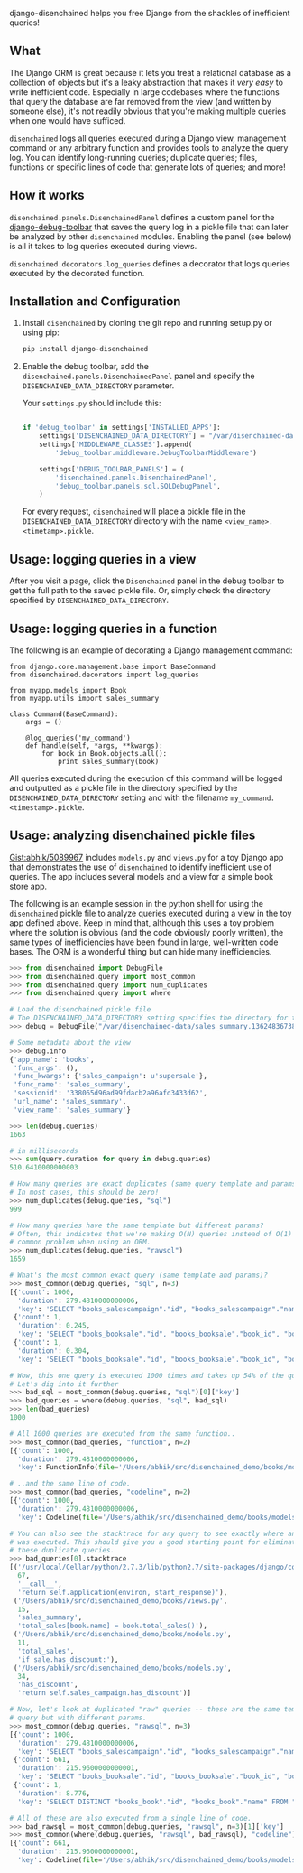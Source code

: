 django-disenchained helps you free Django from the shackles of inefficient queries!

## What

The Django ORM is great because it lets you treat a relational database as a collection of objects but it's a leaky abstraction that makes it _very easy_ to write inefficient code. Especially in large codebases where the functions that query the database are far removed from the view (and written by someone else), it's not readily obvious that you're making multiple queries when one would have sufficed.

`disenchained` logs all queries executed during a Django view, management command or any arbitrary function and provides tools to analyze the query log. You can identify long-running queries; duplicate queries; files, functions or specific lines of code that generate lots of queries; and more!

## How it works

`disenchained.panels.DisenchainedPanel` defines a custom panel for the
[django-debug-toolbar](https://github.com/django-debug-toolbar/django-debug-toolbar) that saves the query log in a pickle file that can
later be analyzed by other `disenchained` modules. Enabling the panel (see below)
is all it takes to log queries executed during views.

`disenchained.decorators.log_queries` defines a decorator that logs queries
executed by the decorated function.

## Installation and Configuration

1. Install `disenchained` by cloning the git repo and running setup.py or using pip:


    ```sh
    pip install django-disenchained
    ```


2. Enable the debug toolbar, add the `disenchained.panels.DisenchainedPanel` panel and specify the `DISENCHAINED_DATA_DIRECTORY` parameter. 

    Your `settings.py` should include this:

    ```python

    if 'debug_toolbar' in settings['INSTALLED_APPS']:
        settings['DISENCHAINED_DATA_DIRECTORY'] = "/var/disenchained-data"
        settings['MIDDLEWARE_CLASSES'].append(
            'debug_toolbar.middleware.DebugToolbarMiddleware')

        settings['DEBUG_TOOLBAR_PANELS'] = (
            'disenchained.panels.DisenchainedPanel',
            'debug_toolbar.panels.sql.SQLDebugPanel',
        )
    ```

    For every request, `disenchained` will place a pickle file in the `DISENCHAINED_DATA_DIRECTORY` directory with the name `<view_name>.<timetamp>.pickle`.

## Usage: logging queries in a view

After you visit a page, click the `Disenchained` panel in the debug toolbar to get
the full path to the saved pickle file. Or, simply check the directory specified
by `DISENCHAINED_DATA_DIRECTORY`. 

## Usage: logging queries in a function

The following is an example of decorating a Django management command:

```
from django.core.management.base import BaseCommand
from disenchained.decorators import log_queries

from myapp.models import Book
from myapp.utils import sales_summary

class Command(BaseCommand):
    args = ()

    @log_queries('my_command')
    def handle(self, *args, **kwargs):
        for book in Book.objects.all():
            print sales_summary(book)
```

All queries executed during the execution of this command will be logged and
outputted as a pickle file in the directory specified by the
`DISENCHAINED_DATA_DIRECTORY` setting and with the filename
`my_command.<timestamp>.pickle`.

## Usage: analyzing disenchained pickle files

[Gist:abhik/5089967](https://gist.github.com/abhik/5089967) includes `models.py` and `views.py` for a toy Django app that demonstrates the use of `disenchained` to identify inefficient use of queries. The app includes several models and a view for a simple book store app.  

The following is an example session in the python shell for using the `disenchained` pickle file to analyze queries executed during a view in the toy app defined above. Keep in mind that, although this uses a toy problem where the solution is obvious (and the code obviously poorly written), the same types of inefficiencies have been found in large, well-written code bases. The ORM is a wonderful thing but can hide many inefficiencies.

```python
>>> from disenchained import DebugFile
>>> from disenchained.query import most_common
>>> from disenchained.query import num_duplicates
>>> from disenchained.query import where

# Load the disenchained pickle file
# The DISENCHAINED_DATA_DIRECTORY setting specifies the directory for these files
>>> debug = DebugFile("/var/disenchained-data/sales_summary.136248367389.pickle")

# Some metadata about the view
>>> debug.info
{'app_name': 'books',
 'func_args': (),
 'func_kwargs': {'sales_campaign': u'supersale'},
 'func_name': 'sales_summary',
 'sessionid': '338065d96ad99fdacb2a96afd3433d62',
 'url_name': 'sales_summary',
 'view_name': 'sales_summary'}

>>> len(debug.queries)
1663

# in milliseconds
>>> sum(query.duration for query in debug.queries)
510.6410000000003

# How many queries are exact duplicates (same query template and params)?
# In most cases, this should be zero!
>>> num_duplicates(debug.queries, "sql")
999

# How many queries have the same template but different params?
# Often, this indicates that we're making O(N) queries instead of O(1) -- a
# common problem when using an ORM.
>>> num_duplicates(debug.queries, "rawsql")
1659

# What's the most common exact query (same template and params)?
>>> most_common(debug.queries, "sql", n=3)
[{'count': 1000,
  'duration': 279.4810000000006,
  'key': 'SELECT "books_salescampaign"."id", "books_salescampaign"."name" FROM "books_salescampaign" WHERE "books_salescampaign"."id" = 1 '},
 {'count': 1,
  'duration': 0.245,
  'key': 'SELECT "books_booksale"."id", "books_booksale"."book_id", "books_booksale"."price", "books_booksale"."sales_campaign_id" FROM "books_booksale" WHERE "books_booksale"."book_id" = 201 '},
 {'count': 1,
  'duration': 0.304,
  'key': 'SELECT "books_booksale"."id", "books_booksale"."book_id", "books_booksale"."price", "books_booksale"."sales_campaign_id" FROM "books_booksale" WHERE "books_booksale"."book_id" = 383 '}]

# Wow, this one query is executed 1000 times and takes up 54% of the query runtime.
# Let's dig into it further
>>> bad_sql = most_common(debug.queries, "sql")[0]['key']
>>> bad_queries = where(debug.queries, "sql", bad_sql)
>>> len(bad_queries)
1000

# All 1000 queries are executed from the same function..
>>> most_common(bad_queries, "function", n=2)
[{'count': 1000,
  'duration': 279.4810000000006,
  'key': FunctionInfo(file='/Users/abhik/src/disenchained_demo/books/models.py', function='has_discount')}]

# ..and the same line of code.
>>> most_common(bad_queries, "codeline", n=2)
[{'count': 1000,
  'duration': 279.4810000000006,
  'key': Codeline(file='/Users/abhik/src/disenchained_demo/books/models.py', function='has_discount', lineno=34)}]

# You can also see the stacktrace for any query to see exactly where and why it
# was executed. This should give you a good starting point for eliminating
# these duplicate queries.
>>> bad_queries[0].stacktrace
[('/usr/local/Cellar/python/2.7.3/lib/python2.7/site-packages/django/contrib/staticfiles/handlers.py',
  67,
  '__call__',
  'return self.application(environ, start_response)'),
 ('/Users/abhik/src/disenchained_demo/books/views.py',
  15,
  'sales_summary',
  'total_sales[book.name] = book.total_sales()'),
 ('/Users/abhik/src/disenchained_demo/books/models.py',
  11,
  'total_sales',
  'if sale.has_discount:'),
 ('/Users/abhik/src/disenchained_demo/books/models.py',
  34,
  'has_discount',
  'return self.sales_campaign.has_discount')]

# Now, let's look at duplicated "raw" queries -- these are the same template
# query but with different params.
>>> most_common(debug.queries, "rawsql", n=3)
[{'count': 1000,
  'duration': 279.4810000000006,
  'key': 'SELECT "books_salescampaign"."id", "books_salescampaign"."name" FROM "books_salescampaign" WHERE "books_salescampaign"."id" = %s '},
 {'count': 661,
  'duration': 215.9600000000001,
  'key': 'SELECT "books_booksale"."id", "books_booksale"."book_id", "books_booksale"."price", "books_booksale"."sales_campaign_id" FROM "books_booksale" WHERE "books_booksale"."book_id" = %s '},
 {'count': 1,
  'duration': 8.776,
  'key': 'SELECT DISTINCT "books_book"."id", "books_book"."name" FROM "books_book" INNER JOIN "books_booksale" ON ("books_book"."id" = "books_booksale"."book_id") INNER JOIN "books_salescampaign" ON ("books_booksale"."sales_campaign_id" = "books_salescampaign"."id") WHERE "books_salescampaign"."name" = %s '}]

# All of these are also executed from a single line of code.
>>> bad_rawsql = most_common(debug.queries, "rawsql", n=3)[1]['key']
>>> most_common(where(debug.queries, "rawsql", bad_rawsql), "codeline")
[{'count': 661,
  'duration': 215.9600000000001,
  'key': Codeline(file='/Users/abhik/src/disenchained_demo/books/models.py', function='total_sales', lineno=9)}]
```
